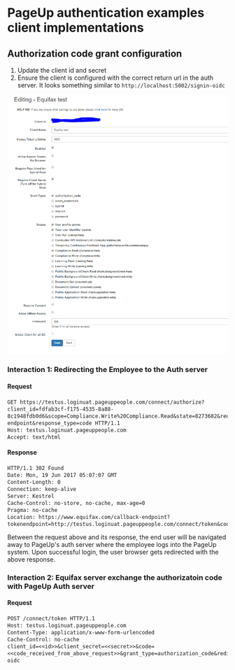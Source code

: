 # PageUp authentication examples client implementations

## Authorization code grant configuration

1. Update the client id and secret
2. Ensure the client is configured with the correct return url in the auth server. It looks something similar to `http://localhost:5002/signin-oidc`

![Client configuration sample](https://github.com/PageUpPeopleOrg/PageUp.AuthSamples/raw/master/images/authorisation-code-grant-config.PNG "Sample auth code grant config")


### Interaction 1: Redirecting the Employee to the Auth server

#### Request

```
GET https://testus.loginuat.pageuppeople.com/connect/authorize?client_id=fdfab3cf-f175-4535-8a88-8c1948fdb0d6&scope=Compliance.Write%20Compliance.Read&state=8273682&redirect_uri=ttps://www.equifax.com/callback-endpoint&response_type=code HTTP/1.1
Host: testus.loginuat.pageuppeople.com
Accept: text/html
```

#### Response

```
HTTP/1.1 302 Found
Date: Mon, 19 Jun 2017 05:07:07 GMT
Content-Length: 0
Connection: keep-alive
Server: Kestrel
Cache-Control: no-store, no-cache, max-age=0
Pragma: no-cache
Location: https://www.equifax.com/callback-endpoint?tokenendpoint=http://testus.loginuat.pageuppeople.com/connect/token&code=5db8d58fb6d4271053f74ef3df5f725f269fd1c9625887eefccf321068a1f11b&scope=Compliance.Write%20Compliance.Read&state=8273682
```

Between the request above and its response, the end user will be navigated away to PageUp's auth server where the employee logs into the PageUp system. Upon successful login, the user browser gets redirected with the above response.

### Interaction 2: Equifax server exchange the authorizatoin code with PageUp Auth server

#### Request

```
POST /connect/token HTTP/1.1
Host: testus.loginuat.pageuppeople.com
Content-Type: application/x-www-form-urlencoded
Cache-Control: no-cache
client_id=<<id>>&client_secret=<<secret>>&code=<<code_received_from_above_request>>&grant_type=authorization_code&redirect_uri=https%3A%2F%2Flocalhost%3A44321%2Fsignin-oidc
```

